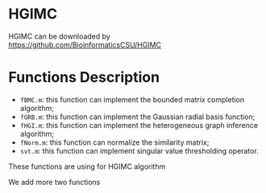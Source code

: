 # HGIMC

HGIMC can be downloaded by https://github.com/BioinformaticsCSU/HGIMC


# Functions Description

* ```fBMC.m```: this function can implement the bounded matrix completion algorithm;
* ```fGRB.m```: this function can implement the Gaussian radial basis function;
* ```fHGI.m```: this function can implement the heterogeneous graph inference algorithm;
* ```fNorm.m```: this function can normalize the similarity matrix;
* ```svt.m```: this function can implement singular value thresholding operator.

These functions are using for HGIMC algorithm

We add more two functions

